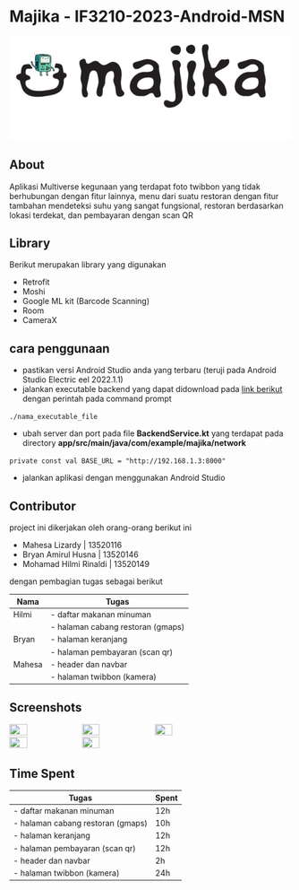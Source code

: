 # Majika - IF3210-2023-Android-MSN

![Majika](app/src/main/res/drawable/logo.png)
## About
Aplikasi Multiverse kegunaan yang terdapat foto twibbon yang tidak berhubungan dengan fitur lainnya, menu dari suatu restoran dengan fitur tambahan mendeteksi suhu yang sangat fungsional, restoran berdasarkan lokasi terdekat, dan pembayaran dengan scan QR

## Library 

Berikut merupakan library yang digunakan

- Retrofit
- Moshi
- Google ML kit (Barcode Scanning)
- Room
- CameraX

## cara penggunaan

- pastikan versi Android Studio anda yang terbaru (teruji pada Android Studio Electric eel 2022.1.1)
- jalankan executable backend yang dapat didownload pada [link berikut](https://drive.google.com/drive/u/1/folders/1AVrZUfIrDluISTemOAmy_jj4LQNTxuCb) dengan perintah pada command prompt

```./nama_executable_file```

- ubah server dan port pada file **BackendService.kt** yang terdapat pada directory **app/src/main/java/com/example/majika/network**

```private const val BASE_URL = "http://192.168.1.3:8000"```

- jalankan aplikasi dengan menggunakan Android Studio

## Contributor

project ini dikerjakan oleh orang-orang berikut ini
- Mahesa Lizardy  |  13520116
- Bryan Amirul Husna | 13520146
- Mohamad Hilmi Rinaldi | 13520149


dengan pembagian tugas sebagai berikut

| Nama          | Tugas                            |
| ------------- | -------------------------------- |
| Hilmi         | - daftar makanan minuman         |
|               | - halaman cabang restoran (gmaps)| 
| Bryan         | - halaman keranjang              |
|               | - halaman pembayaran (scan qr)   | 
| Mahesa        | - header dan navbar              |
|               | - halaman twibbon (kamera)       |

## Screenshots

<img src="./screenshot/twibbon.png" width="25%" height="25%">
<img src="./screenshot/cabang_restoran.png" style="width:25%;height:25%;">
<img src="./screenshot/daftar_menu.png" style="width:25%;height:25%;">
<img src="./screenshot/keranjang.png" style="width:25%;height:25%;">
<img src="./screenshot/scan_qr.png" style="width:25%;height:25%;">

## Time Spent

| Tugas                            | Spent      |
| -------------------------------- | ---------- |
| - daftar makanan minuman         | 12h        |
| - halaman cabang restoran (gmaps)| 10h        |
| - halaman keranjang              | 12h        |
| - halaman pembayaran (scan qr)   | 12h        |
| - header dan navbar              | 2h         |
| - halaman twibbon (kamera)       | 24h        |